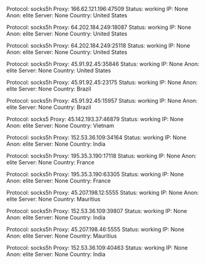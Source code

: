 Protocol: socks5h
Proxy: 166.62.121.196:47509
Status: working
IP: None
Anon: elite
Server: None
Country: United States

Protocol: socks5h
Proxy: 64.202.184.249:18087
Status: working
IP: None
Anon: elite
Server: None
Country: United States

Protocol: socks5h
Proxy: 64.202.184.249:25118
Status: working
IP: None
Anon: elite
Server: None
Country: United States

Protocol: socks5h
Proxy: 45.91.92.45:35846
Status: working
IP: None
Anon: elite
Server: None
Country: United States

Protocol: socks5h
Proxy: 45.91.92.45:23175
Status: working
IP: None
Anon: elite
Server: None
Country: Brazil

Protocol: socks5h
Proxy: 45.91.92.45:15957
Status: working
IP: None
Anon: elite
Server: None
Country: Brazil

Protocol: socks5
Proxy: 45.142.193.37:46879
Status: working
IP: None
Anon: elite
Server: None
Country: Vietnam

Protocol: socks5h
Proxy: 152.53.36.109:34164
Status: working
IP: None
Anon: elite
Server: None
Country: India

Protocol: socks5h
Proxy: 195.35.3.190:17118
Status: working
IP: None
Anon: elite
Server: None
Country: France

Protocol: socks5h
Proxy: 195.35.3.190:63305
Status: working
IP: None
Anon: elite
Server: None
Country: France

Protocol: socks5h
Proxy: 45.207.198.12:5555
Status: working
IP: None
Anon: elite
Server: None
Country: Mauritius

Protocol: socks5h
Proxy: 152.53.36.109:39807
Status: working
IP: None
Anon: elite
Server: None
Country: India

Protocol: socks5h
Proxy: 45.207.198.46:5555
Status: working
IP: None
Anon: elite
Server: None
Country: Mauritius

Protocol: socks5h
Proxy: 152.53.36.109:40463
Status: working
IP: None
Anon: elite
Server: None
Country: India

